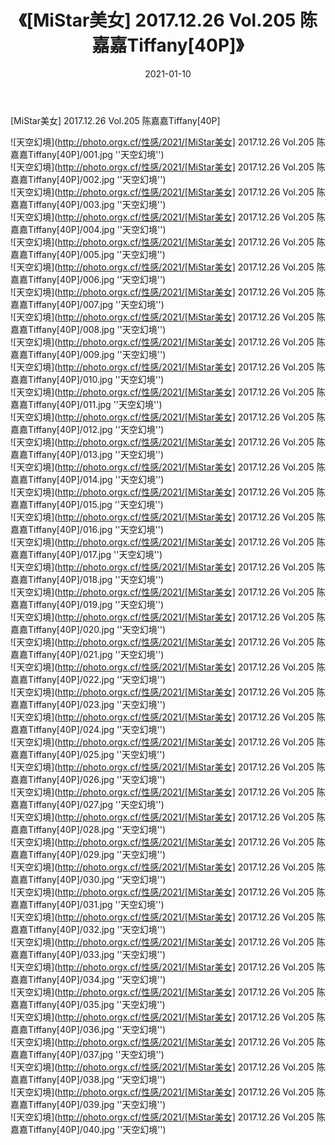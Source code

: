 ﻿---
layout: post
title:  《[MiStar美女] 2017.12.26 Vol.205 陈嘉嘉Tiffany[40P]》
date:   2021-01-10
img: http://photo.orgx.cf/性感/2021/[MiStar美女] 2017.12.26 Vol.205 陈嘉嘉Tiffany[40P]/000.jpg
tags: [美女, 性感, 泳衣]
---

[MiStar美女] 2017.12.26 Vol.205 陈嘉嘉Tiffany[40P]



![天空幻境](http://photo.orgx.cf/性感/2021/[MiStar美女] 2017.12.26 Vol.205 陈嘉嘉Tiffany[40P]/001.jpg ''天空幻境'') <br>
![天空幻境](http://photo.orgx.cf/性感/2021/[MiStar美女] 2017.12.26 Vol.205 陈嘉嘉Tiffany[40P]/002.jpg ''天空幻境'') <br>
![天空幻境](http://photo.orgx.cf/性感/2021/[MiStar美女] 2017.12.26 Vol.205 陈嘉嘉Tiffany[40P]/003.jpg ''天空幻境'') <br>
![天空幻境](http://photo.orgx.cf/性感/2021/[MiStar美女] 2017.12.26 Vol.205 陈嘉嘉Tiffany[40P]/004.jpg ''天空幻境'') <br>
![天空幻境](http://photo.orgx.cf/性感/2021/[MiStar美女] 2017.12.26 Vol.205 陈嘉嘉Tiffany[40P]/005.jpg ''天空幻境'') <br>
![天空幻境](http://photo.orgx.cf/性感/2021/[MiStar美女] 2017.12.26 Vol.205 陈嘉嘉Tiffany[40P]/006.jpg ''天空幻境'') <br>
![天空幻境](http://photo.orgx.cf/性感/2021/[MiStar美女] 2017.12.26 Vol.205 陈嘉嘉Tiffany[40P]/007.jpg ''天空幻境'') <br>
![天空幻境](http://photo.orgx.cf/性感/2021/[MiStar美女] 2017.12.26 Vol.205 陈嘉嘉Tiffany[40P]/008.jpg ''天空幻境'') <br>
![天空幻境](http://photo.orgx.cf/性感/2021/[MiStar美女] 2017.12.26 Vol.205 陈嘉嘉Tiffany[40P]/009.jpg ''天空幻境'') <br>
![天空幻境](http://photo.orgx.cf/性感/2021/[MiStar美女] 2017.12.26 Vol.205 陈嘉嘉Tiffany[40P]/010.jpg ''天空幻境'') <br>
![天空幻境](http://photo.orgx.cf/性感/2021/[MiStar美女] 2017.12.26 Vol.205 陈嘉嘉Tiffany[40P]/011.jpg ''天空幻境'') <br>
![天空幻境](http://photo.orgx.cf/性感/2021/[MiStar美女] 2017.12.26 Vol.205 陈嘉嘉Tiffany[40P]/012.jpg ''天空幻境'') <br>
![天空幻境](http://photo.orgx.cf/性感/2021/[MiStar美女] 2017.12.26 Vol.205 陈嘉嘉Tiffany[40P]/013.jpg ''天空幻境'') <br>
![天空幻境](http://photo.orgx.cf/性感/2021/[MiStar美女] 2017.12.26 Vol.205 陈嘉嘉Tiffany[40P]/014.jpg ''天空幻境'') <br>
![天空幻境](http://photo.orgx.cf/性感/2021/[MiStar美女] 2017.12.26 Vol.205 陈嘉嘉Tiffany[40P]/015.jpg ''天空幻境'') <br>
![天空幻境](http://photo.orgx.cf/性感/2021/[MiStar美女] 2017.12.26 Vol.205 陈嘉嘉Tiffany[40P]/016.jpg ''天空幻境'') <br>
![天空幻境](http://photo.orgx.cf/性感/2021/[MiStar美女] 2017.12.26 Vol.205 陈嘉嘉Tiffany[40P]/017.jpg ''天空幻境'') <br>
![天空幻境](http://photo.orgx.cf/性感/2021/[MiStar美女] 2017.12.26 Vol.205 陈嘉嘉Tiffany[40P]/018.jpg ''天空幻境'') <br>
![天空幻境](http://photo.orgx.cf/性感/2021/[MiStar美女] 2017.12.26 Vol.205 陈嘉嘉Tiffany[40P]/019.jpg ''天空幻境'') <br>
![天空幻境](http://photo.orgx.cf/性感/2021/[MiStar美女] 2017.12.26 Vol.205 陈嘉嘉Tiffany[40P]/020.jpg ''天空幻境'') <br>
![天空幻境](http://photo.orgx.cf/性感/2021/[MiStar美女] 2017.12.26 Vol.205 陈嘉嘉Tiffany[40P]/021.jpg ''天空幻境'') <br>
![天空幻境](http://photo.orgx.cf/性感/2021/[MiStar美女] 2017.12.26 Vol.205 陈嘉嘉Tiffany[40P]/022.jpg ''天空幻境'') <br>
![天空幻境](http://photo.orgx.cf/性感/2021/[MiStar美女] 2017.12.26 Vol.205 陈嘉嘉Tiffany[40P]/023.jpg ''天空幻境'') <br>
![天空幻境](http://photo.orgx.cf/性感/2021/[MiStar美女] 2017.12.26 Vol.205 陈嘉嘉Tiffany[40P]/024.jpg ''天空幻境'') <br>
![天空幻境](http://photo.orgx.cf/性感/2021/[MiStar美女] 2017.12.26 Vol.205 陈嘉嘉Tiffany[40P]/025.jpg ''天空幻境'') <br>
![天空幻境](http://photo.orgx.cf/性感/2021/[MiStar美女] 2017.12.26 Vol.205 陈嘉嘉Tiffany[40P]/026.jpg ''天空幻境'') <br>
![天空幻境](http://photo.orgx.cf/性感/2021/[MiStar美女] 2017.12.26 Vol.205 陈嘉嘉Tiffany[40P]/027.jpg ''天空幻境'') <br>
![天空幻境](http://photo.orgx.cf/性感/2021/[MiStar美女] 2017.12.26 Vol.205 陈嘉嘉Tiffany[40P]/028.jpg ''天空幻境'') <br>
![天空幻境](http://photo.orgx.cf/性感/2021/[MiStar美女] 2017.12.26 Vol.205 陈嘉嘉Tiffany[40P]/029.jpg ''天空幻境'') <br>
![天空幻境](http://photo.orgx.cf/性感/2021/[MiStar美女] 2017.12.26 Vol.205 陈嘉嘉Tiffany[40P]/030.jpg ''天空幻境'') <br>
![天空幻境](http://photo.orgx.cf/性感/2021/[MiStar美女] 2017.12.26 Vol.205 陈嘉嘉Tiffany[40P]/031.jpg ''天空幻境'') <br>
![天空幻境](http://photo.orgx.cf/性感/2021/[MiStar美女] 2017.12.26 Vol.205 陈嘉嘉Tiffany[40P]/032.jpg ''天空幻境'') <br>
![天空幻境](http://photo.orgx.cf/性感/2021/[MiStar美女] 2017.12.26 Vol.205 陈嘉嘉Tiffany[40P]/033.jpg ''天空幻境'') <br>
![天空幻境](http://photo.orgx.cf/性感/2021/[MiStar美女] 2017.12.26 Vol.205 陈嘉嘉Tiffany[40P]/034.jpg ''天空幻境'') <br>
![天空幻境](http://photo.orgx.cf/性感/2021/[MiStar美女] 2017.12.26 Vol.205 陈嘉嘉Tiffany[40P]/035.jpg ''天空幻境'') <br>
![天空幻境](http://photo.orgx.cf/性感/2021/[MiStar美女] 2017.12.26 Vol.205 陈嘉嘉Tiffany[40P]/036.jpg ''天空幻境'') <br>
![天空幻境](http://photo.orgx.cf/性感/2021/[MiStar美女] 2017.12.26 Vol.205 陈嘉嘉Tiffany[40P]/037.jpg ''天空幻境'') <br>
![天空幻境](http://photo.orgx.cf/性感/2021/[MiStar美女] 2017.12.26 Vol.205 陈嘉嘉Tiffany[40P]/038.jpg ''天空幻境'') <br>
![天空幻境](http://photo.orgx.cf/性感/2021/[MiStar美女] 2017.12.26 Vol.205 陈嘉嘉Tiffany[40P]/039.jpg ''天空幻境'') <br>
![天空幻境](http://photo.orgx.cf/性感/2021/[MiStar美女] 2017.12.26 Vol.205 陈嘉嘉Tiffany[40P]/040.jpg ''天空幻境'') <br>